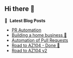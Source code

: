 ## Hi there 👋





📕 &nbsp;**Latest Blog Posts**
<!-- BLOG-POST-LIST:START -->
- [PR Automation](https://www.radekpadrta.cz/zet/articles/pr-automation/)
- [Building a home business 🏡](https://www.radekpadrta.cz/zet/articles/create-business/)
- [Automation of Pull Requests](https://www.radekpadrta.cz/zet/articles/automationofthepr/)
- [Road to AZ104 - Done 🎉](https://www.radekpadrta.cz/zet/articles/road-to-az104-v3/)
- [Road to AZ104 v2](https://www.radekpadrta.cz/zet/articles/road-to-az104-v2/)
<!-- BLOG-POST-LIST:END -->
